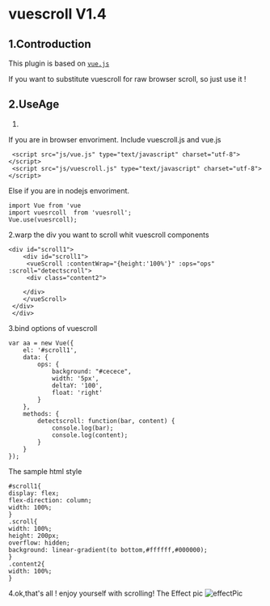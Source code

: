 # vuescroll V1.4
## 1.Controduction


This plugin is based on  [`vue.js`](https://github.com/vuejs/vue) <br> 

If you want to substitute vuescroll for raw browser scroll, so just use it !

## 2.UseAge

1.
If you are in browser envoriment. Include vuescroll.js and vue.js
```
 <script src="js/vue.js" type="text/javascript" charset="utf-8"></script>
 <script src="js/vuescroll.js" type="text/javascript" charset="utf-8"></script>

```
Else if you are in nodejs envoriment.
```
import Vue from 'vue
import vuesrcoll  from 'vuesroll';
Vue.use(vuesrcoll);
```
2.warp the div you want to scroll whit vuescroll components

```
<div id="scroll1">
    <div id="scroll1">
     <vueScroll :contentWrap="{height:'100%'}" :ops="ops" :scroll="detectscroll">
	 <div class="content2">

	</div>
    </vueScroll>
 </div>
 </div>
```
3.bind options of vuescroll
```
var aa = new Vue({
	el: '#scroll1',
	data: {
		ops: {
			background: "#cecece",
			width: '5px',
			deltaY: '100',
			float: 'right'
		}
	},
	methods: {
		detectscroll: function(bar, content) {
			console.log(bar);
			console.log(content);
		}
	}
});

```
The sample html style 
```
#scroll1{
display: flex;
flex-direction: column;
width: 100%;
}
.scroll{
width: 100%;
height: 200px;
overflow: hidden;	
background: linear-gradient(to bottom,#ffffff,#000000);
}
.content2{
width: 100%;
} 
```

4.ok,that's all ! enjoy yourself with scrolling!
The Effect pic
![effectPic](https://github.com/wangyi7099/vuescroll/blob/master/vuescroll/img/pic.png)

